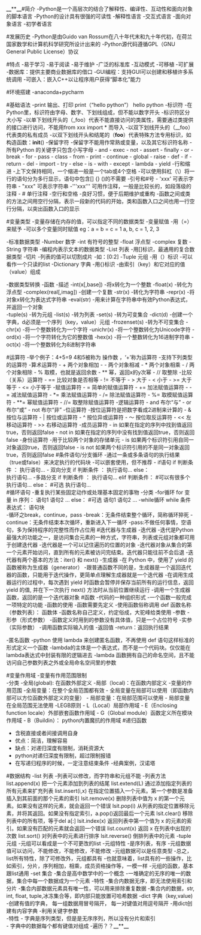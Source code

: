 ****__**********__****#简介
-Python是一个高层次的结合了解释性、编译性、互动性和面向对象的脚本语言
-Python的设计具有很强的可读性
    -解释性语言
    -交互式语言
    -面向对象语言
    -初学者语言
    
#发展历史
-Python是由Guido van Rossum在八十年代末和九十年代初，在荷兰国家数学和计算机科学研究所设计出来的
-Python源代码遵循GPL（GNU General Public License）协议

#特点
-易于学习
-易于阅读
-易于维护
-广泛的标准库
-互动模式
-可移植
-可扩展
-数据库：提供主要商业数据库的借口
-GUI编程：支持GUI可以创建和移植许多系统调用
-可嵌入：嵌入C++以让程序用户获得“脚本化”能力

#环境搭建
-anaconda+pycharm

#基础语法
-print 输出、打印
    print（“hello python”）
    hello python
-标识符
    -在Python里，标识符由字母、数字、下划线组成，但不能以数字开头
    -标识符区分大小写
    -以单下划线开头的（_foo）代表不能直接访问的类属性，需要通过类提供的接口进行访问，不能用from xxx import * 而导入
    -以双下划线开头的（__foo）代表类的私有成员
    -以双下划线开头和结尾的（__foo__）代表特殊方法专用标识，如构造函数：__init__()
-保留字符
    -保留字不能用作常熟或变量，以及其它标识符名称
    -所有Python 的关键字只包含小写字母
        - and
        - exec
        - not
        - assert
        - finally
        - or
        - break
        - for
        - pass
        - class
        - from
        - print
        - continue
        - global
        - raise
        - def
        - if
        - return
        - del
        - import
        - try
        - else
        - is
        - with
        - except
        - lambda
        - yield
-行和缩进
    -上下文保持相同，一个缩进一般是一个tab或4个空格
    -可以使用斜杠（\）将一行的语句分为多行显示，语句中包含[] {} ()的不需要
-引号和#号
    - 'xxx' 可表示字符串
    - "xxx" 可表示字符串
    -'''xxx''' 可用作注释，一般是比较长的，如段落级的注释
    - # 单行注释
-空行和空格
    -良好习惯，便于后期维护或重构
    -函数之间或类的方法之间用空行分隔，表示一段新的代码的开始，类和函数入口之间也用一行空行分隔，以突出函数入口的显示
    
#变量类型
-变量存储在内存的值，可以指定不同的数据类型
-变量赋值
    -用（=）来赋予
    -可以多个变量同时赋值
        eg：a = b = c = 1
            a, b, c = 1, 2, 3

-标准数据类型
    -Number 数字
        -int 有符号的整型
        -float 浮点型
        -complex 复数
    -String 字符串
        -编程内表示文本的数据类型
    -List 列表
        -用[]标识，最通用的复合数据类型
        -切片
            -列表的值可以切割成片
                -如：[0:2]
    -Tuple 元组
        -用（）标识
        -可以看作一个只读的list
    -Dictionary 字典 
        -用{}标识
        -由索引（key）和它对应的值（value）组成
        
-数据类型转换
    -函数                   -描述
    -int(x[,base])          -将x转化为一个整数
    -float(x)               -转化为浮点型
    -complex(real[,imag])   -创建一个复数
    -str(x)                 -转化为字符串
    -repr(x)                -将对象x转化为表达式字符串
    -eval(str)              -用来计算在字符串中有效Python表达式，并返回一个对象    
    -tuple(s)               -转为元组
    -list(s)                -转为列表
    -set(s)                 -转为可变集合
    -dict(d)                -创建一个字典，d必须是一个序列（key，value）元组
    -frozenset(s)           -转为不可变集合
    -chr(x)                 -将一个整数转化为一个字符
    -unichr(x)              -将一个整数转化为Unicode字符
    -ord(x)                 -将一个字符转化为它的整数值
    -hex(x)                 -将一个整数转化为16进制字符串
    -oct(x)                 -将一个整数转化为8进制字符串
    
#运算符
-举个例子：4+5=9     4和5被称为 操作数 ，‘+’称为运算符
-支持下列类型的运算符
    -算术运算符
        - + 两个对象相加
        - - 两个对象相减
        - * 两个对象相乘
        - / 两个对象相除
        - % 取模，也就是返回余数
        - ** 幂，返回x的y次幂
        - // 取整除
    -比较（关系）运算符
        - == 比较对象是否相等
        - != 不等于
        - > 大于
        - < 小于
        - >= 大于等于
        - <= 小于等于
    -赋值运算符
        - = 简单的赋值运算符
        - += 加法赋值运算符
        - -= 减法赋值运算符
        - *= 乘法赋值运算符
        - /= 除法赋值运算符
        - %= 取模赋值运算符
        - **= 幂赋值运算符
        - //= 取整除赋值运算符
    -逻辑运算符
        - and 布尔“与”
        - or 布尔“或”
        - not 布尔“非”
    -位运算符
        -按位运算符是把数字看成2进制来计算的
            - & 按位与运算符
            - | 按位或运算符
            - ^ 按位异或运算符
            - ～ 按位取反运算符
            - << 左移动运算符
            - >> 右移动运算符
    -成员运算符
        - in 如果在指定的序列中找到值返回true，否则返回false
        - not in 如果在指定的序列中没有找到值返回true，否则返回false
    -身份运算符
        -用于比较两个对象的存储单元
            - is 如果两个标识符引用自同一对象返回true，否则返回false
            - is not 如果两个标识符引用的不是同一对象返回true，否则返回false
#条件语句/分支循环
-通过一条或多条语句的执行结果（true或false）来决定执行的代码块
-可以嵌套使用，但不推荐
    - if语句
        if 判断条件 ：
            执行语句...
    - 双向分支
        if 判断条件 ：
            执行语句...
        else：         
            执行语句... 
    -多路分支
         if 判断条件 ：
            执行语句...
         elif 判断条件： #可以有很多个
            执行语句...
         else：         #可选
            执行语句...          
#循环语句
-重复执行某些固定动作或处理基本固定的事物
-分类
    -for循环
        for 变量 in 序列：
            语句1
            语句2
            ...
        else：         #可选
            语句1
            语句2
            ...
    -while循环
        while 条件表达式：
            语句块        
-循环之break，continue，pass
    -break：无条件结束整个循环，简称循环猝死
    -continue：无条件结束本次循环，重新进入下一循环
    -pass:不做任何事情，空语句，多为保持程序的完整性而作占位用
#迭代器与生成器
-迭代器
    -迭代是Python最强大的功能之一，是访问集合元素的一种方式，字符串，列表或元组对象都可用于创建迭代器
    -迭代器是一个可以记住遍历的位置的对象
    -迭代器对象从集合的第一个元素开始访问，直到所有的元素被访问完结束。迭代器只能往前不会后退
    -迭代器有两个基本的方法：iter() 和 next()
-生成器
    -在 Python 中，使用了 yield 的函数被称为生成器（generator）
    -跟普通函数不同的是，生成器是一个返回迭代器的函数，只能用于迭代操作，更简单点理解生成器就是一个迭代器
    -在调用生成器运行的过程中，每次遇到 yield 时函数会暂停并保存当前所有的运行信息，返回 yield 的值, 并在下一次执行 next() 方法时从当前位置继续运行
    -调用一个生成器函数，返回的是一个迭代器对象
#函数
-代码的一种组织形式
-一个函数一般完成一项特定的功能
-函数的使用
    -函数需要先定义
    -使用函数俗称调用
        def 函数名称（参数列表）：
            函数体
    -函数名称自己定义，约定俗成，大驼峰给类使用
    -参数
        -形参（形式参数）
            -函数定义时用到的参数没有具体值，只是一个占位符号
        -实参（实际参数）
            -调用函数实际输入的值
    -返回值
        -return：返回执行结果


-匿名函数
    -python 使用 lambda 来创建匿名函数，不再使用 def 语句这样标准的形式定义一个函数
    -lambda的主体是一个表达式，而不是一个代码块。仅仅能在lambda表达式中封装有限的逻辑进去
    -lambda 函数拥有自己的命名空间，且不能访问自己参数列表之外或全局命名空间里的参数

#变量作用域
-变量有作用范围限制     
-分类
    -全局(global): 在函数外部定义
    -局部（local)：在函数内部定义
-变量的作用范围
    -全局变量：在整个全局范围都有效
        - 全局变量在局部可以使用（即函数内部可以方位函数外部定义的变量）
    - 局部变量：在局部范围可以使用
        - 局部变量在全局范围无法使用
-LEGB原则
    - L（Local）局部作用域
    - E（Enclosing function locale）外部嵌套函数作用域
    - G（Global module）函数定义所在模块作用域
    - B（Buildin）： python内置魔抗的作用域
#递归函数
- 含税直接或者间接调用自身
- 优点：简洁，理解容易
- 缺点：对递归深度有限制，消耗资源大
- python对递归深度有限制，超过限制报错
- 在写递归程序的时候，一定注意结束条件
-经典案例，汉诺塔

#数据结构
-list 列表
    -列表可以修改，而字符串和元组不能
    -列表方法
        list.append(x)      把一个元素添加到列表的结尾
        list.extend(L)      通过添加指定列表的所有元素来扩充列表
        list.insert(i,x)    在指定位置插入一个元素。第一个参数是准备插入到其前面的那个元素的索引
        lsit.remove(x)      删除列表中值为 x 的第一个元素。如果没有这样的元素，就会返回一个错误
        lsit.pop(i)         从列表的指定位置移除元素，并将其返回。如果没有指定索引，a.pop()返回最后一个元素
        lsit.clear()        移除列表中的所有项，等于del a[:]
        lsit.index(x)       返回列表中第一个值为 x 的元素的索引。如果没有匹配的元素就会返回一个错误
        list.count(x)       返回 x 在列表中出现的次数
        list.sort()         对列表中的元素进行排序
        lsit.reverse()      倒排列表中的元素
-tuple 元组
    -元组可以看成是一个不可更改的list
    -元组特性
        -是序列表，有序
        -元组数据值可以访问，不能修改，不能修改，不能修改
        -元组数据可以是任意类型
        -总之，list所有特性，除了可修改外，元组都具有
        -也就意味着，list具有的一些操作，比如索引，分片，序列相加，相乘，成员资格操作等，一模一样 
        -元组的函数，基本跟list通用 
-set 集合
    -集合是高中数学中的一个概念
    -一堆确定的无序的唯一的数据，集合中每一个数据成为一个元素
    -特性
        -集合内数据无序，即无法使用索引和分片
        -集合内部数据元素具有唯一性，可以用来排除重复数据
        -集合内的数据，str, int, float, tuple,冰冻集合等，即内部只能放置可哈希数据
-dict 字典（key,value)
    -创建有值的字典， 每一组数据用冒号隔开， 每一对键值对用逗号隔开
    -用dict创建有内容字典
    -利用关键字参数    
    -特性
        - 字典是序列类型，但是是无序序列，所以没有分片和索引     
        - 字典中的数据每个都有键值对组成 
-遍历？？****__**********__****

